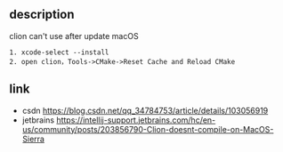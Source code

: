 ## description

clion can't use after update macOS

```
1. xcode-select --install
2. open clion，Tools->CMake->Reset Cache and Reload CMake
```

## link

- csdn https://blog.csdn.net/qq_34784753/article/details/103056919
- jetbrains https://intellij-support.jetbrains.com/hc/en-us/community/posts/203856790-Clion-doesnt-compile-on-MacOS-Sierra

